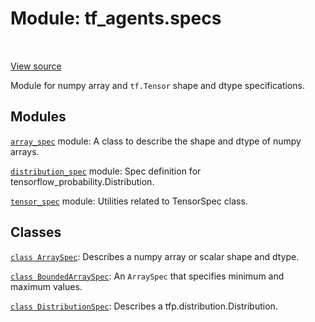 <div itemscope itemtype="http://developers.google.com/ReferenceObject">
<meta itemprop="name" content="tf_agents.specs" />
<meta itemprop="path" content="Stable" />
</div>

# Module: tf_agents.specs

<table class="tfo-notebook-buttons tfo-api" align="left">
</table>

<a target="_blank" href="https://github.com/tensorflow/agents/tree/master/tf_agents/specs/__init__.py">View
source</a>

Module for numpy array and `tf.Tensor` shape and dtype specifications.

<!-- Placeholder for "Used in" -->


## Modules

[`array_spec`](../tf_agents/specs/array_spec.md) module: A class to describe the shape and dtype of numpy arrays.

[`distribution_spec`](../tf_agents/specs/distribution_spec.md) module: Spec definition for tensorflow_probability.Distribution.

[`tensor_spec`](../tf_agents/specs/tensor_spec.md) module: Utilities related to TensorSpec class.

## Classes

[`class ArraySpec`](../tf_agents/specs/ArraySpec.md): Describes a numpy array or scalar shape and dtype.

[`class BoundedArraySpec`](../tf_agents/specs/BoundedArraySpec.md): An `ArraySpec` that specifies minimum and maximum values.

[`class DistributionSpec`](../tf_agents/specs/DistributionSpec.md): Describes a tfp.distribution.Distribution.

